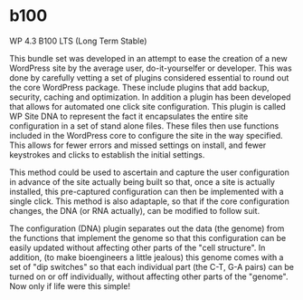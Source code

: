 # b100
WP 4.3 B100 LTS (Long Term Stable)

This bundle set was developed in an attempt to ease the creation of a 
new WordPress site by the average user, do-it-yourselfer or developer.
This was done by carefully vetting a set of plugins considered essential
to round out the core WordPress package. These include plugins that add
backup, security, caching and optimization. In addition a plugin has 
been developed that allows for automated one click site configuration. 
This plugin is called WP Site DNA to represent the fact it encapsulates
the entire site configuration in a set of stand alone files.  These 
files then use functions included in the WordPress core to configure the site
in the way specified. This allows for fewer errors and missed settings
on install, and fewer keystrokes and clicks to establish the initial settings.

This method could be used to ascertain and capture the user configuration 
in advance of the site actually being built so that, once a site is 
actually installed, this pre-captured configuration can then be implemented
with a single click.  This method is also adaptaple, so that if the 
core configuration changes, the DNA (or RNA actually), can be modified
to follow suit.

The configuration (DNA) plugin separates out the data (the genome) from
the functions that implement the genome so that this configuration can be easily 
updated without affecting other parts of the "cell structure".  In addition,
(to make bioengineers a little jealous) this genome comes with a set of "dip switches"
so that each individual part (the C-T, G-A pairs) can be turned on or off individually,
without affecting other parts of the "genome". Now only if life were this simple!
